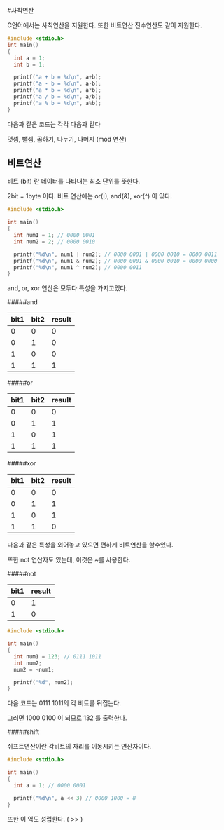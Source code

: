 #사칙연산

C언어에서는 사칙연산을 지원한다. 또한 비트연산 진수연산도 같이 지원한다.

```c
#include <stdio.h>
int main()
{
  int a = 1;
  int b = 1;

  printf("a + b = %d\n", a+b);
  printf("a - b = %d\n", a-b);
  printf("a * b = %d\n", a*b);
  printf("a / b = %d\n", a/b);
  printf("a % b = %d\n", a%b);
}
```

다음과 같은 코드는 각각 다음과 같다

덧셈, 뺄셈, 곱하기, 나누기, 나머지 (mod 연산)

비트연산
--------

비트 (bit) 란 데이터를 나타내는 최소 단위를 뜻한다.

2bit = 1byte 이다. 비트 연산에는 or(|), and(&), xor(^) 이 있다.

```c
#include <stdio.h>

int main()
{
  int num1 = 1; // 0000 0001
  int num2 = 2; // 0000 0010

  printf("%d\n", num1 | num2); // 0000 0001 | 0000 0010 = 0000 0011
  printf("%d\n", num1 & num2); // 0000 0001 & 0000 0010 = 0000 0000
  printf("%d\n", num1 ^ num2); // 0000 0011
}
```

and, or, xor 연산은 모두다 특성을 가지고있다.

#####and 

|bit1|bit2|result| 
|:-|:-|:-| 
|0|0|0| 
|0|1|0| 
|1|0|0| 
|1|1|1| 

#####or 

|bit1|bit2|result| 
|:-|:-|:-| 
|0|0|0| 
|0|1|1| 
|1|0|1| 
|1|1|1| 

#####xor 

|bit1|bit2|result|
|:-|:-|:-| 
|0|0|0| 
|0|1|1| 
|1|0|1| 
|1|1|0|

다음과 같은 특성을 외어놓고 있으면 편하게 비트연산을 할수있다.

또한 not 연산자도 있는데, 이것은 ~를 사용한다.

#####not 

|bit1|result| 
|:--|:--|
|0|1| 
|1|0|

```c
#include <stdio.h>

int main()
{
  int num1 = 123; // 0111 1011
  int num2;
  num2 = ~num1;

  printf("%d", num2);
}
```

다음 코드는 0111 1011의 각 비트를 뒤집는다.

그러면 1000 0100 이 되므로 132 를 출력한다.

#####shift

쉬프트연산이란 각비트의 자리를 이동시키는 연산자이다.

```C
#include <stdio.h>

int main()
{
  int a = 1; // 0000 0001

  printf("%d\n", a << 3) // 0000 1000 = 8
}
```

또한 이 역도 성립한다. ( >> )
